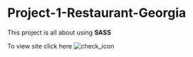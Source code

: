 # Project-1-Restaurant-Georgia

This project is all about using <strong>SASS</strong>

To view site click here ![check_icon](https://user-images.githubusercontent.com/72637895/224474767-dd615ddf-0c0a-4e72-a434-b66ae590f6f7.png)

